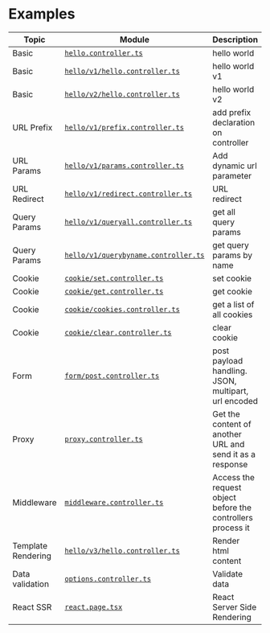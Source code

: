 # Examples

| Topic              | Module                                                                     | Description                                                 |
| ------------------ | -------------------------------------------------------------------------- | ----------------------------------------------------------- |
| Basic              | [`hello.controller.ts`](hello.controller.ts)                               | hello world                                                 |
| Basic              | [`hello/v1/hello.controller.ts`](hello/v1/hello.controller.ts)             | hello world v1                                              |
| Basic              | [`hello/v2/hello.controller.ts`](hello/v2/hello.controller.ts)             | hello world v2                                              |
| URL Prefix         | [`hello/v1/prefix.controller.ts`](hello/v1/prefix.controller.ts)           | add prefix declaration on controller                        |
| URL Params         | [`hello/v1/params.controller.ts`](hello/v1/params.controller.ts)           | Add dynamic url parameter                                   |
| URL Redirect       | [`hello/v1/redirect.controller.ts`](hello/v1/redirect.controller.ts)       | URL redirect                                                |
| Query Params       | [`hello/v1/queryall.controller.ts`](hello/v1/queryall.controller.ts)       | get all query params                                        |
| Query Params       | [`hello/v1/querybyname.controller.ts`](hello/v1/querybyname.controller.ts) | get query params by name                                    |
| Cookie             | [`cookie/set.controller.ts`](cookie/set.controller.ts)                     | set cookie                                                  |
| Cookie             | [`cookie/get.controller.ts`](cookie/get.controller.ts)                     | get cookie                                                  |
| Cookie             | [`cookie/cookies.controller.ts`](cookie/cookies.controller.ts)             | get a list of all cookies                                   |
| Cookie             | [`cookie/clear.controller.ts`](cookie/clear.controller.ts)                 | clear cookie                                                |
| Form               | [`form/post.controller.ts`](form/post.controller.ts)                       | post payload handling. JSON, multipart, url encoded         |
| Proxy              | [`proxy.controller.ts`](proxy.controller.ts)                               | Get the content of another URL and send it as a response    |
| Middleware         | [`middleware.controller.ts`](middleware.controller.ts)                     | Access the request object before the controllers process it |
| Template Rendering | [`hello/v3/hello.controller.ts`](hello/v3/hello.controller.ts)             | Render html content                                         |
| Data validation    | [`options.controller.ts`](options.controller.ts)                           | Validate data                                               |
| React SSR          | [`react.page.tsx`](react.page.tsx)                                         | React Server Side Rendering                                 |
